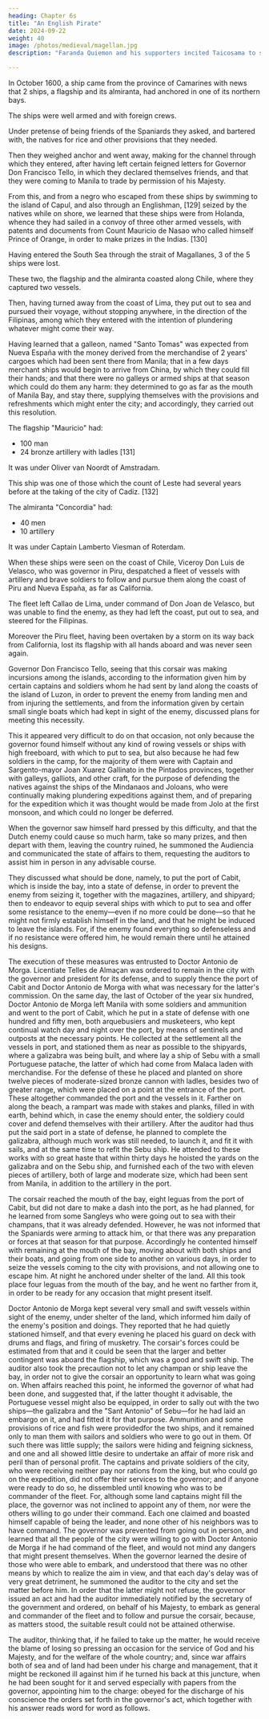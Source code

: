 ```yaml
---
heading: Chapter 6s
title: "An English Pirate"
date: 2024-09-22
weight: 40
image: /photos/medieval/magellan.jpg
description: "Faranda Quiemon and his supporters incited Taicosama to send a fleet against Manila."

---
```




In October 1600, a ship came from the province of Camarines with news that 2 ships, a flagship and its almiranta, had anchored in one of its northern bays.

The ships were well armed and with foreign crews.

<!-- The bays were 
 20 leguas from the channel and cape of Espiritu Sancto.  -->

Under pretense of being friends of the Spaniards they asked, and bartered with, the natives for rice and other provisions that they needed.

Then they weighed anchor and went away, making for the channel through which they entered, after having left certain feigned letters for Governor Don Francisco Tello, in which they declared themselves friends, and that they were coming to Manila to trade by permission of his Majesty.

From this, and from a negro who escaped from these ships by swimming to the island of Capul, and also through an Englishman, [129] seized by the natives while on shore, we learned that these ships were from Holanda, whence they had sailed in a convoy of three other armed vessels, with patents and documents from Count Mauricio de Nasao who called himself Prince of Orange, in order to make prizes in the Indias. [130]

Having entered the South Sea through the strait of Magallanes, 3 of the 5 ships were lost.

These two, the flagship and the almiranta coasted along Chile, where they captured two vessels. 

Then, having turned away from the coast of Lima, they put out to sea and pursued their voyage, without stopping anywhere, in the direction of the Filipinas, among which they entered with the intention of plundering whatever might come their way. 

Having learned that a galleon, named "Santo Tomas" was expected from Nueva España with the money derived from the merchandise of 2 years' cargoes which had been sent there from Manila; that in a few days merchant ships would begin to arrive from China, by which they could fill their hands; and that there were no galleys or armed ships at that season which could do them any harm: they determined to go as far as the mouth of Manila Bay, and stay there, supplying themselves with the provisions and refreshments which might enter the city; and accordingly, they carried out this resolution. 

The flagship "Mauricio" had:
- 100 man
- 24 bronze artillery with ladles [131] 

It was under Oliver van Noordt of Amstradam.

This ship was one of those which the count of Leste had several years before at the taking of the city of Cadiz. [132]

The almiranta "Concordia" had:
- 40 men
- 10 artillery

It was under Captain Lamberto Viesman of Roterdam. 

When these ships were seen on the coast of Chile, Viceroy Don Luis de Velasco, who was governor in Piru, despatched a fleet of vessels with artillery and brave soldiers to follow and pursue them along the coast of Piru and Nueva España, as far as California.

The fleet left Callao de Lima, under command of Don Joan de Velasco, but was unable to find the enemy, as they had left the coast, put out to sea, and steered for the Filipinas.

Moreover the Piru fleet, having been overtaken by a storm on its way back from California, lost its flagship with all hands aboard and was never seen again.

Governor Don Francisco Tello, seeing that this corsair was making incursions among the islands, according to the information given him by certain captains and soldiers whom he had sent by land along the coasts of the island of Luzon, in order to prevent the enemy from landing men and from injuring the settlements, and from the information given by certain small single boats which had kept in sight of the enemy, discussed plans for meeting this necessity. 

This it appeared very difficult to do on that occasion, not only because the governor found himself without any kind of rowing vessels or ships with high freeboard, with which to put to sea, but also because he had few soldiers in the camp, for the majority of them were with Captain and Sargento-mayor Joan Xuarez Gallinato in the Pintados provinces, together with galleys, galliots, and other craft, for the purpose of defending the natives against the ships of the Mindanaos and Joloans, who were continually making plundering expeditions against them, and of preparing for the expedition which it was thought would be made from Jolo at the first monsoon, and which could no longer be deferred. 

When the governor saw himself hard pressed by this difficulty, and that the Dutch enemy could cause so much harm, take so many prizes, and then depart with them, leaving the country ruined, he summoned the Audiencia and communicated the state of affairs to them, requesting the auditors to assist him in person in any advisable course.

They discussed what should be done, namely, to put the port of Cabit, which is inside the bay, into a state of defense, in order to prevent the enemy from seizing it, together with the magazines, artillery, and shipyard; then to endeavor to equip several ships with which to put to sea and offer some resistance to the enemy—even if no more could be done—so that he might not firmly establish himself in the land, and that he might be induced to leave the islands. For, if the enemy found everything so defenseless and if no resistance were offered him, he would remain there until he attained his designs. 

The execution of these measures was entrusted to Doctor Antonio de Morga. Licentiate Telles de Almaçan was ordered to remain in the city with the governor and president for its defense, and to supply thence the port of Cabit and Doctor Antonio de Morga with what was necessary for the latter's commission. On the same day, the last of October of the year six hundred, Doctor Antonio de Morga left Manila with some soldiers and ammunition and went to the port of Cabit, which he put in a state of defense with one hundred and fifty men, both arquebusiers and musketeers, who kept continual watch day and night over the port, by means of sentinels and outposts at the necessary points. He collected at the settlement all the vessels in port, and stationed them as near as possible to the shipyards, where a galizabra was being built, and where lay a ship of Sebu with a small Portuguese patache, the latter of which had come from Malaca laden with merchandise. For the defense of these he placed and planted on shore twelve pieces of moderate-sized bronze cannon with ladles, besides two of greater range, which were placed on a point at the entrance of the port. These altogether commanded the port and the vessels in it. Farther on along the beach, a rampart was made with stakes and planks, filled in with earth, behind which, in case the enemy should enter, the soldiery could cover and defend themselves with their artillery. After the auditor had thus put the said port in a state of defense, he planned to complete the galizabra, although much work was still needed, to launch it, and fit it with sails, and at the same time to refit the Sebu ship. He attended to these works with so great haste that within thirty days he hoisted the yards on the galizabra and on the Sebu ship, and furnished each of the two with eleven pieces of artillery, both of large and moderate size, which had been sent from Manila, in addition to the artillery in the port.

The corsair reached the mouth of the bay, eight leguas from the port of Cabit, but did not dare to make a dash into the port, as he had planned, for he learned from some Sangleys who were going out to sea with their champans, that it was already defended. However, he was not informed that the Spaniards were arming to attack him, or that there was any preparation or forces at that season for that purpose. Accordingly he contented himself with remaining at the mouth of the bay, moving about with both ships and their boats, and going from one side to another on various days, in order to seize the vessels coming to the city with provisions, and not allowing one to escape him. At night he anchored under shelter of the land. All this took place four leguas from the mouth of the bay, and he went no farther from it, in order to be ready for any occasion that might present itself.

Doctor Antonio de Morga kept several very small and swift vessels within sight of the enemy, under shelter of the land, which informed him daily of the enemy's position and doings. They reported that he had quietly stationed himself, and that every evening he placed his guard on deck with drums and flags, and firing of musketry. The corsair's forces could be estimated from that and it could be seen that the larger and better contingent was aboard the flagship, which was a good and swift ship. The auditor also took the precaution not to let any champan or ship leave the bay, in order not to give the corsair an opportunity to learn what was going on. When affairs reached this point, he informed the governor of what had been done, and suggested that, if the latter thought it advisable, the Portuguese vessel might also be equipped, in order to sally out with the two ships—the galizabra and the "Sant Antonio" of Sebu—for he had laid an embargo on it, and had fitted it for that purpose. Ammunition and some provisions of rice and fish were providedfor the two ships, and it remained only to man them with sailors and soldiers who were to go out in them. Of such there was little supply; the sailors were hiding and feigning sickness, and one and all showed little desire to undertake an affair of more risk and peril than of personal profit. The captains and private soldiers of the city, who were receiving neither pay nor rations from the king, but who could go on the expedition, did not offer their services to the governor; and if anyone were ready to do so, he dissembled until knowing who was to be commander of the fleet. For, although some land captains might fill the place, the governor was not inclined to appoint any of them, nor were the others willing to go under their command. Each one claimed and boasted himself capable of being the leader, and none other of his neighbors was to have command. The governor was prevented from going out in person, and learned that all the people of the city were willing to go with Doctor Antonio de Morga if he had command of the fleet, and would not mind any dangers that might present themselves. When the governor learned the desire of those who were able to embark, and understood that there was no other means by which to realize the aim in view, and that each day's delay was of very great detriment, he summoned the auditor to the city and set the matter before him. In order that the latter might not refuse, the governor issued an act and had the auditor immediately notified by the secretary of the government and ordered, on behalf of his Majesty, to embark as general and commander of the fleet and to follow and pursue the corsair, because, as matters stood, the suitable result could not be attained otherwise. 

The auditor, thinking that, if he failed to take up the matter, he would receive the blame of losing so pressing an occasion for the service of God and his Majesty, and for the welfare of the whole country; and, since war affairs both of sea and of land had been under his charge and management, that it might be reckoned ill against him if he turned his back at this juncture, when he had been sought for it and served especially with papers from the governor, appointing him to the charge: obeyed for the discharge of his conscience the orders set forth in the governor's act, which together with his answer reads word for word as follows.
